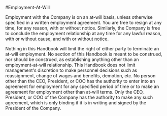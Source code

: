 #Employment-At-Will

Employment with the Company is on an at-will basis, unless otherwise
specified in a written employment agreement. You are free to resign at
any time, for any reason, with or without notice. Similarly, the Company
is free to conclude the employment relationship at any time for any
lawful reason, with or without cause, and with or without notice.

Nothing in this Handbook will limit the right of either party to
terminate an at-will employment. No section of this Handbook is meant to
be construed, nor should be construed, as establishing anything other
than an employment-at-will relationship. This Handbook does not limit
management's discretion to make personnel decisions such as
reassignment, change of wages and benefits, demotion, etc. No person
other than the CEO, President, or COO has the authority to enter into an
agreement for employment for any specified period of time or to make an
agreement for employment other than at-will terms. Only the CEO,
President, or COO of the Company has the authority to make any such
agreement, which is only binding if it is in writing and signed by the President of the Company.
